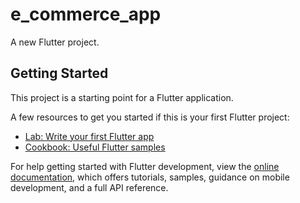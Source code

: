 # e_commerce_app

A new Flutter project.

## Getting Started

This project is a starting point for a Flutter application.

A few resources to get you started if this is your first Flutter project:
    
- [Lab: Write your first Flutter app](https://docs.flutter.dev/get-started/codelab)
- [Cookbook: Useful Flutter samples](https://docs.flutter.dev/cookbook)

For help getting started with Flutter development, view the
[online documentation](https://docs.flutter.dev/), which offers tutorials,
samples, guidance on mobile development, and a full API reference.
